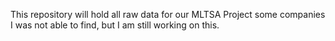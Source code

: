 This repository will hold all raw data for our MLTSA Project some companies I was not able to find, but I am still working on this. 
